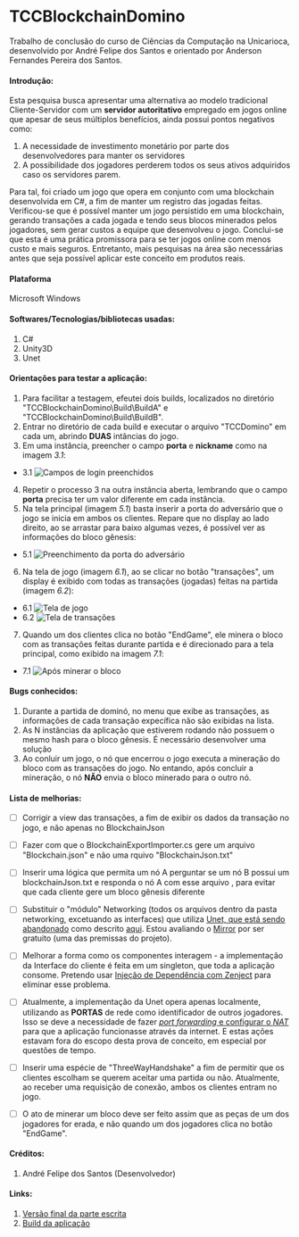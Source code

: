 # TCCBlockchainDomino

  Trabalho de conclusão do curso de Ciências da Computação na Unicarioca, desenvolvido por André Felipe dos Santos e orientado por Anderson Fernandes Pereira dos Santos.
  
  #### Introdução:
  Esta pesquisa busca apresentar uma alternativa ao modelo tradicional
Cliente-Servidor com um **servidor autoritativo** empregado em jogos online que apesar de seus múltiplos
benefícios, ainda possui pontos negativos como:
1. A necessidade de investimento monetário por parte dos desenvolvedores para manter os servidores
2. A possibilidade dos jogadores perderem todos os seus ativos adquiridos caso os
servidores parem. 

  Para tal, foi criado um jogo que opera em conjunto com uma
blockchain desenvolvida em C#, a fim de manter um registro das jogadas feitas. 
Verificou-se que é possível manter um jogo persistido em uma blockchain, gerando transações a cada
jogada e tendo seus blocos minerados pelos jogadores, sem gerar custos a equipe que desenvolveu o jogo. 
Conclui-se que esta é uma prática promissora para se ter jogos online com menos custo e mais seguros.
Entretanto, mais pesquisas na área são necessárias antes que seja possível aplicar este conceito em produtos reais.
  
  
  #### Plataforma
  Microsoft Windows
  
  #### Softwares/Tecnologias/bibliotecas usadas:
  1. C#
  2. Unity3D
  3. Unet
  
  #### Orientações para testar a aplicação:
  1. Para facilitar a testagem, efeutei dois builds, localizados no diretório "TCCBlockchainDomino\Build\BuildA" e "TCCBlockchainDomino\Build\BuildB".
  2. Entrar no diretório de cada build e executar o arquivo "TCCDomino" em cada um, abrindo **DUAS** intâncias do jogo.
  3. Em uma instância, preencher o campo **porta** e **nickname** como na imagem *3.1*: </br>
  - 3.1 ![Campos de login preenchidos]()
  4. Repetir o processo 3 na outra instância aberta, lembrando que o campo **porta** precisa ter um valor diferente em cada instância.
  5. Na tela principal (imagem *5.1*) basta inserir a porta do adversário que o jogo se inicia em ambos os clientes.
  Repare que no display ao lado direito, ao se arrastar para baixo algumas vezes, é possível ver as informações do bloco gênesis:</br>
  - 5.1 ![Preenchimento da porta do adversário]()
  6. Na tela de jogo (imagem *6.1*), ao se clicar no botão "transações", um display é exibido com todas as transações (jogadas) feitas na partida (imagem *6.2*):</br>
  - 6.1 ![Tela de jogo]()
  - 6.2 ![Tela de transações]()
  7. Quando um dos clientes clica no botão "EndGame", ele minera o bloco com as transações feitas durante partida e é direcionado para a tela principal, como exibido na imagem *7.1*: </br>
  - 7.1 ![Após minerar o bloco]()

  #### Bugs conhecidos:
  1. Durante a partida de dominó, no menu que exibe as transações, as informações de cada transação expecífica não são exibidas na lista.
  2. As N instâncias da aplicação que estiverem rodando não possuem o mesmo hash para o bloco gênesis. É necessário desenvolver uma solução
  3. Ao conluir um jogo, o nó que encerrou o jogo executa a mineração do bloco com as transações do jogo. No entando, após concluir a mineração, o nó **NÃO** envia o bloco minerado para o outro nó.
  
  #### Lista de melhorias:
  - [ ] Corrigir a view das transações, a fim de exibir os dados da transação no jogo, e não apenas no BlockchainJson
  - [ ] Fazer com que o BlockchainExportImporter.cs gere um arquivo "Blockchain.json" e não uma rquivo "BlockchainJson.txt"
  - [ ] Inserir uma lógica que permita um nó A perguntar se um nó B possui um blockchainJson.txt e responda o nó A com esse arquivo , para evitar que cada cliente gere um bloco gênesis diferente
  - [ ] Substituir o "módulo" Networking (todos os arquivos dentro da pasta networking, excetuando as interfaces) que utiliza [Unet, que está sendo abandonado](https://blogs.unity3d.com/2018/08/02/evolving-multiplayer-games-beyond-unet/?_ga=2.96933339.555628980.1598910975-436933837.1598910975) como descrito [aqui](https://support.unity3d.com/hc/en-us/articles/360001252086-UNet-Deprecation-FAQ?_ga=2.3036080.1456827226.1598913940-1273657642.1598913940). Estou avaliando o [Mirror](https://mirror-networking.com/docs/) por ser gratuito (uma das premissas do projeto).
  - [ ] Melhorar a forma como os componentes interagem - a implementação da Interface do cliente é feita em um singleton, que toda a aplicação consome. Pretendo usar [Injeção de Dependência com Zenject](https://github.com/modesttree/Zenject) para eliminar esse problema.
  - [ ] Atualmente, a implementação da Unet opera apenas localmente, utilizando as **PORTAS** de rede como identificador de outros jogadores. Isso se deve a necessidade de fazer [*port forwarding* e configurar o *NAT*](https://pplware.sapo.pt/tutoriais/networking/sabe-port-forwarding-qual-utilizacao/) para que a aplicação funcionasse através da internet. E estas ações estavam fora do escopo desta prova de conceito, em especial por questões de tempo.
  - [ ] Inserir uma espécie de "ThreeWayHandshake" a fim de permitir que os clientes escolham se querem aceitar uma partida ou não. Atualmente, ao receber uma requisição de conexão, ambos os clientes entram no jogo.
  - [ ] O ato de minerar um bloco deve ser feito assim que as peças de um dos jogadores for erada, e não quando um dos jogadores clica no botão "EndGame".
  
  
  #### Créditos:
  1. André Felipe dos Santos (Desenvolvedor)

  #### Links:
  1. [Versão final da parte escrita]()
  2. [Build da aplicação]()
